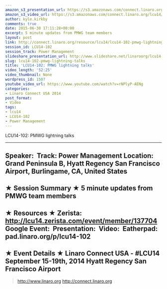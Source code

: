 ```yaml
---
amazon_s3_presentation_url: https://s3.amazonaws.com/connect.linaro.org/hkg15/Videos/09-15-Monday/LCU14-102.pdf
amazon_s3_video_url: https://s3.amazonaws.com/connect.linaro.org/lcu14/videos/09-15-Monday/LCU14-102-+PMWG+lightning+talks.mp4
author: kyle.kirkby
comments: true
date: 2015-06-30 17:11:28+00:00
excerpt: 5 minute updates from PMWG team members
layout: post
link: http://connect.linaro.org/resource/lcu14/lcu14-102-pmwg-lightning-talks/
session_id: LCU14-102
session_track: Power Management
slideshare_presentation_url: http://www.slideshare.net/linaroorg/lcu14-102-pmwg-lightning-talks-v2
slug: lcu14-102-pmwg-lightning-talks
title: 'LCU14-102: PMWG lightning talks'
video_length: '52:25'
video_thumbnail: None
wordpress_id: 1507
youtube_video_url: https://www.youtube.com/watch?v=rNPlyP-AENg
categories:
- Linaro Connect USA 2014
post_format:
- Video
tags:
- lcu14
- LCU14-102
- Power Management
---
```


LCU14-102: PMWG lightning talks

---------------------------------------------------

Speaker: 
Track: Power Management
Location: Grand Peninsula B, Hyatt Regency San Francisco Airport, Burlingame, CA, United States
---------------------------------------------------

★ Session Summary ★
5 minute updates from PMWG team members
---------------------------------------------------

★ Resources ★
Zerista: http://lcu14.zerista.com/event/member/137704
Google Event: 
Presentation: 
Video: 
Eatherpad: pad.linaro.org/p/lcu14-102 
---------------------------------------------------

★ Event Details ★
Linaro Connect USA - #LCU14
September 15-19th, 2014
Hyatt Regency San Francisco Airport
---------------------------------------------------

> http://www.linaro.org
> http://connect.linaro.org
